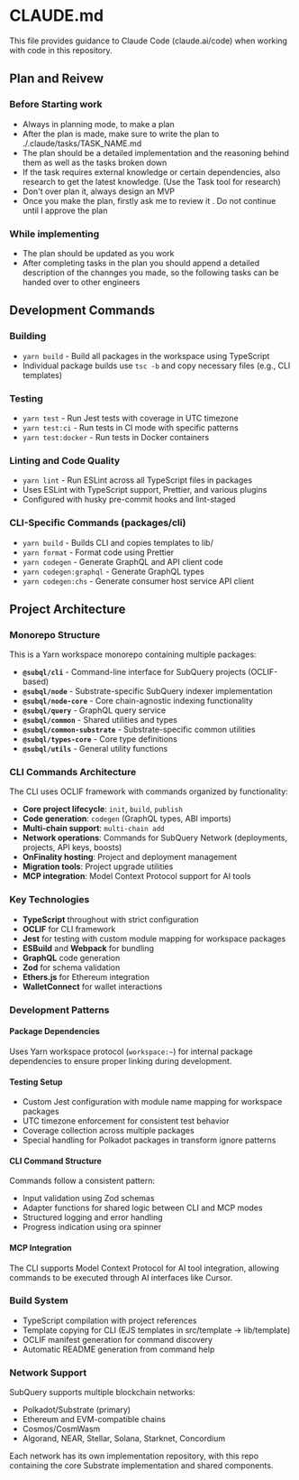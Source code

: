 # CLAUDE.md

This file provides guidance to Claude Code (claude.ai/code) when working with code in this repository.


## Plan and Reivew

### Before Starting work
- Always in planning mode, to make a plan
- After the plan is made, make sure to write the plan to ./.claude/tasks/TASK_NAME.md
- The plan should be a detailed implementation and the reasoning behind them as well as the tasks broken down
- If the task requires external knowledge or certain dependencies, also research to get the latest knowledge. (Use the Task tool for research)
- Don't over plan it, always design an MVP
- Once you make the plan, firstly ask me to review it . Do not continue until I approve the plan

### While implementing
- The plan should be updated as you work
- After completing tasks in the plan you should append a detailed description of the channges you made, so the following tasks can be handed over to other engineers

## Development Commands

### Building
- `yarn build` - Build all packages in the workspace using TypeScript
- Individual package builds use `tsc -b` and copy necessary files (e.g., CLI templates)

### Testing
- `yarn test` - Run Jest tests with coverage in UTC timezone
- `yarn test:ci` - Run tests in CI mode with specific patterns
- `yarn test:docker` - Run tests in Docker containers

### Linting and Code Quality
- `yarn lint` - Run ESLint across all TypeScript files in packages
- Uses ESLint with TypeScript support, Prettier, and various plugins
- Configured with husky pre-commit hooks and lint-staged

### CLI-Specific Commands (packages/cli)
- `yarn build` - Builds CLI and copies templates to lib/
- `yarn format` - Format code using Prettier
- `yarn codegen` - Generate GraphQL and API client code
- `yarn codegen:graphql` - Generate GraphQL types
- `yarn codegen:chs` - Generate consumer host service API client

## Project Architecture

### Monorepo Structure
This is a Yarn workspace monorepo containing multiple packages:

- **`@subql/cli`** - Command-line interface for SubQuery projects (OCLIF-based)
- **`@subql/node`** - Substrate-specific SubQuery indexer implementation
- **`@subql/node-core`** - Core chain-agnostic indexing functionality
- **`@subql/query`** - GraphQL query service
- **`@subql/common`** - Shared utilities and types
- **`@subql/common-substrate`** - Substrate-specific common utilities
- **`@subql/types-core`** - Core type definitions
- **`@subql/utils`** - General utility functions

### CLI Commands Architecture
The CLI uses OCLIF framework with commands organized by functionality:

- **Core project lifecycle**: `init`, `build`, `publish`
- **Code generation**: `codegen` (GraphQL types, ABI imports)
- **Multi-chain support**: `multi-chain add`
- **Network operations**: Commands for SubQuery Network (deployments, projects, API keys, boosts)
- **OnFinality hosting**: Project and deployment management
- **Migration tools**: Project upgrade utilities
- **MCP integration**: Model Context Protocol support for AI tools

### Key Technologies
- **TypeScript** throughout with strict configuration
- **OCLIF** for CLI framework
- **Jest** for testing with custom module mapping for workspace packages
- **ESBuild** and **Webpack** for bundling
- **GraphQL** code generation
- **Zod** for schema validation
- **Ethers.js** for Ethereum integration
- **WalletConnect** for wallet interactions

### Development Patterns

#### Package Dependencies
Uses Yarn workspace protocol (`workspace:~`) for internal package dependencies to ensure proper linking during development.

#### Testing Setup
- Custom Jest configuration with module name mapping for workspace packages
- UTC timezone enforcement for consistent test behavior
- Coverage collection across multiple packages
- Special handling for Polkadot packages in transform ignore patterns

#### CLI Command Structure
Commands follow a consistent pattern:
- Input validation using Zod schemas
- Adapter functions for shared logic between CLI and MCP modes
- Structured logging and error handling
- Progress indication using ora spinner

#### MCP Integration
The CLI supports Model Context Protocol for AI tool integration, allowing commands to be executed through AI interfaces like Cursor.

### Build System
- TypeScript compilation with project references
- Template copying for CLI (EJS templates in src/template → lib/template)
- OCLIF manifest generation for command discovery
- Automatic README generation from command help

### Network Support
SubQuery supports multiple blockchain networks:
- Polkadot/Substrate (primary)
- Ethereum and EVM-compatible chains
- Cosmos/CosmWasm
- Algorand, NEAR, Stellar, Solana, Starknet, Concordium

Each network has its own implementation repository, with this repo containing the core Substrate implementation and shared components.
